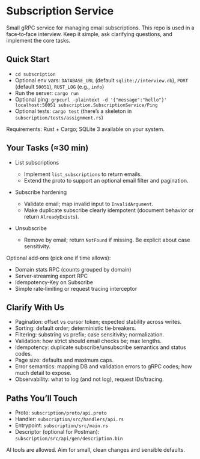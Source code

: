 # Subscription Service

Small gRPC service for managing email subscriptions. This repo is used in a face‑to‑face interview. Keep it simple, ask clarifying questions, and implement the core tasks.

## Quick Start

- `cd subscription`
- Optional env vars: `DATABASE_URL` (default `sqlite://interview.db`), `PORT` (default `50051`), `RUST_LOG` (e.g., `info`)
- Run the server: `cargo run`
- Optional ping: `grpcurl -plaintext -d '{"message":"hello"}' localhost:50051 subscription.SubscriptionService/Ping`
- Optional tests: `cargo test` (there’s a skeleton in `subscription/tests/assignment.rs`)

Requirements: Rust + Cargo; SQLite 3 available on your system.

## Your Tasks (≈30 min)

- List subscriptions
  - Implement `list_subscriptions` to return emails.
  - Extend the proto to support an optional email filter and pagination.

- Subscribe hardening
  - Validate email; map invalid input to `InvalidArgument`.
  - Make duplicate subscribe clearly idempotent (document behavior or return `AlreadyExists`).

- Unsubscribe
  - Remove by email; return `NotFound` if missing. Be explicit about case sensitivity.

Optional add‑ons (pick one if time allows):
- Domain stats RPC (counts grouped by domain)
- Server‑streaming export RPC
- Idempotency‑Key on Subscribe
- Simple rate‑limiting or request tracing interceptor

## Clarify With Us

- Pagination: offset vs cursor token; expected stability across writes.
- Sorting: default order; deterministic tie‑breakers.
- Filtering: substring vs prefix; case sensitivity; normalization.
- Validation: how strict should email checks be; max lengths.
- Idempotency: duplicate subscribe/unsubscribe semantics and status codes.
- Page size: defaults and maximum caps.
- Error semantics: mapping DB and validation errors to gRPC codes; how much detail to expose.
- Observability: what to log (and not log), request IDs/tracing.

## Paths You’ll Touch

- Proto: `subscription/proto/api.proto`
- Handler: `subscription/src/handlers/api.rs`
- Entrypoint: `subscription/src/main.rs`
- Descriptor (optional for Postman): `subscription/src/api/gen/description.bin`

AI tools are allowed. Aim for small, clean changes and sensible defaults.
